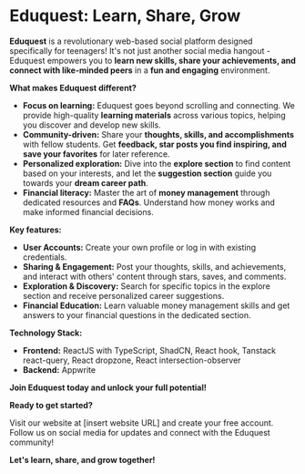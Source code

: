 # Eduquest: Learn, Share, Grow 

**Eduquest** is a revolutionary web-based social platform designed specifically for teenagers! It's not just another social media hangout - Eduquest empowers you to **learn new skills, share your achievements, and connect with like-minded peers** in a **fun and engaging** environment.

**What makes Eduquest different?**

* **Focus on learning:** Eduquest goes beyond scrolling and connecting. We provide high-quality **learning materials** across various topics, helping you discover and develop new skills.
* **Community-driven:** Share your **thoughts, skills, and accomplishments** with fellow students. Get **feedback, star posts you find inspiring, and save your favorites** for later reference.
* **Personalized exploration:** Dive into the **explore section** to find content based on your interests, and let the **suggestion section** guide you towards your **dream career path**.
* **Financial literacy:** Master the art of **money management** through dedicated resources and **FAQs**. Understand how money works and make informed financial decisions.

**Key features:**

* **User Accounts:** Create your own profile or log in with existing credentials.
* **Sharing & Engagement:** Post your thoughts, skills, and achievements, and interact with others' content through stars, saves, and comments.
* **Exploration & Discovery:** Search for specific topics in the explore section and receive personalized career suggestions.
* **Financial Education:** Learn valuable money management skills and get answers to your financial questions in the dedicated section.

**Technology Stack:**

* **Frontend:** ReactJS with TypeScript, ShadCN, React hook, Tanstack react-query, React dropzone, React intersection-observer
* **Backend:** Appwrite

**Join Eduquest today and unlock your full potential!**

**Ready to get started?**

Visit our website at [insert website URL] and create your free account. Follow us on social media for updates and connect with the Eduquest community!

**Let's learn, share, and grow together!**

